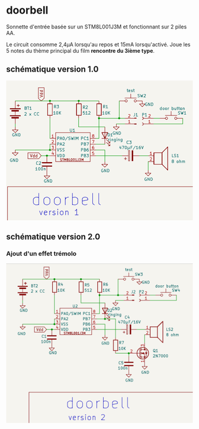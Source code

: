 # doorbell

Sonnette d'entrée basée sur un STM8L001J3M et fonctionnant sur 2 piles AA.

Le circuit consomme 2,4µA lorsqu'au repos et 15mA lorsqu'activé.
Joue les 5 notes du thème principal du film **rencontre du 3ième type**. 

## schématique version 1.0

![sonnette v1](docs/doorbell_V1.png)

## schématique version 2.0 

### Ajout d'un effet trémolo

![sonnette v2](docs/doorbell_v2.png)
